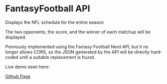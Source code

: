 # FantasyFootball API
Displays the NFL schedule for the entire season

The two opponents, the score, and the winner of each matchup will be displayed.

Previously implemented using the Fantasy Football Nerd API, but it no longer allows CORS, so the JSON generated by the API will be directly hard-coded until a suitable replacement is found.

Live demo seen here:

[Github Page](https://m-catha.github.io/FantasyFootball_API/)
